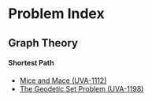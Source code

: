 # Problem Index

## Graph Theory

#### Shortest Path

- [Mice and Mace (UVA-1112)](tree/master/uva/1112-Mice_and_Maze)
- [The Geodetic Set Problem (UVA-1198)](tree/master/uva/1198-The_Geodetic_Set_Problem)